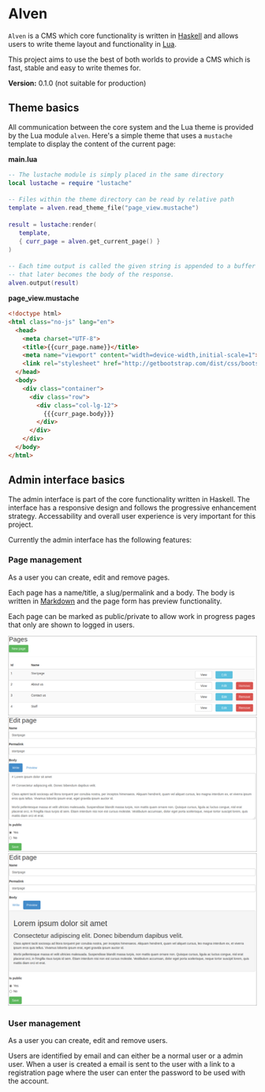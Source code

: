 # Alven

`Alven` is a CMS which core functionality is written in
[Haskell](https://www.haskell.org) and allows users to write theme layout and
functionality in [Lua](http://www.lua.org).

This project aims to use the best of both worlds to provide a CMS which is
fast, stable and easy to write themes for.

**Version:** 0.1.0 (not suitable for production)

## Theme basics

All communication between the core system and the Lua theme is provided by
the Lua module `alven`. Here's a simple theme that uses a `mustache` template
to display the content of the current page:

**main.lua**
```lua
-- The lustache module is simply placed in the same directory
local lustache = require "lustache"

-- Files within the theme directory can be read by relative path
template = alven.read_theme_file("page_view.mustache")

result = lustache:render(
   template,
   { curr_page = alven.get_current_page() }
)

-- Each time output is called the given string is appended to a buffer
-- that later becomes the body of the response.
alven.output(result)
```

**page_view.mustache**
```html
<!doctype html>
<html class="no-js" lang="en">
  <head>
    <meta charset="UTF-8">
    <title>{{curr_page.name}}</title>
    <meta name="viewport" content="width=device-width,initial-scale=1">
    <link rel="stylesheet" href="http://getbootstrap.com/dist/css/bootstrap.min.css" />
  </head>
  <body>
    <div class="container">
      <div class="row">
        <div class="col-lg-12">
          {{{curr_page.body}}}
        </div>
      </div>
    </div>
  </body>
</html>
```

## Admin interface basics

The admin interface is part of the core functionality written in Haskell. The
interface has a responsive design and follows the progressive enhancement
strategy. Accessability and overall user experience is very important for this
project.

Currently the admin interface has the following features:

### Page management

As a user you can create, edit and remove pages.

Each page has a name/title, a slug/permalink and a body. The body is written in
[Markdown](http://daringfireball.net/projects/markdown/) and the page form has
preview functionality.

Each page can be marked as public/private to allow work in progress pages that
only are shown to logged in users.

![List pages](https://github.com/rzetterberg/alven/blob/master/docs/screenshots/page_list.png)
![Edit page write](https://github.com/rzetterberg/alven/blob/master/docs/screenshots/page_edit_write.png)
![Edit page preview](https://github.com/rzetterberg/alven/blob/master/docs/screenshots/page_edit_preview.png)

### User management

As a user you can create, edit and remove users.

Users are identified by email and can either be a normal user or a admin user.
When a user is created a email is sent to the user with a link to a registration
page where the user can enter the password to be used with the account.
